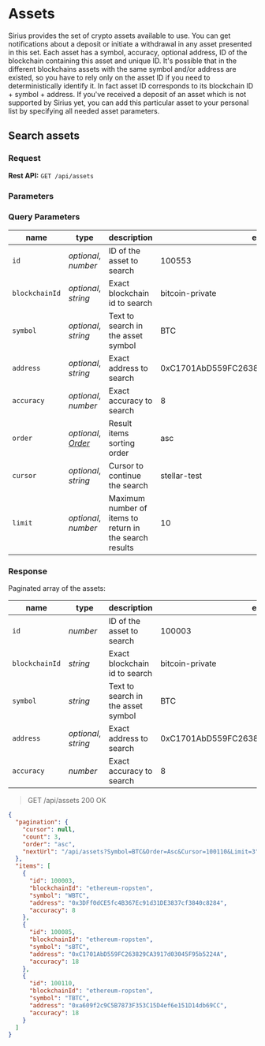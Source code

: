 # Assets

Sirius provides the set of crypto assets available to use. You can get notifications about a deposit or initiate a withdrawal in any asset presented in this set. Each asset has a symbol, accuracy, optional address, ID of the blockchain containing this asset and unique ID. It's possible that in the different blockchains assets with the same symbol and/or address are existed, so you have to rely only on the asset ID if you need to deterministically identify it. In fact asset ID corresponds to its blockchain ID + symbol + address. If you've received a deposit of an asset which is not supported by Sirius yet, you can add this particular asset to your personal list by specifying all needed asset parameters.

## Search assets

### Request

**Rest API:** `GET /api/assets`

### Parameters

### Query Parameters

| name           | type                                                                | description                                             | example                                    |
|----------------|---------------------------------------------------------------------|---------------------------------------------------------|--------------------------------------------|
| `id`           | *optional*, *number*                                                | ID of the asset to search                               | 100553                                     |
| `blockchainId` | *optional*, *string*                                                | Exact blockchain id to search                           | bitcoin-private                            |
| `symbol`       | *optional*, *string*                                                | Text to search in the asset symbol                      | BTC                                        |
| `address`      | *optional*, *string*                                                | Exact address to search                                 | 0xC1701AbD559FC263829CA3917d03045F95b5224A |
| `accuracy`     | *optional*, *number*                                                | Exact accuracy to search                                | 8                                          |
| `order`        | *optional*, *[Order](_brokerage-api-data-structures.md#order-enum)* | Result items sorting order                              | asc                                        |
| `cursor`       | *optional*, *string*                                                | Cursor to continue the search                           | stellar-test                               |
| `limit`        | *optional*, *number*                                                | Maximum number of items to return in the search results | 10                                         |

### Response

Paginated array of the assets:

| name           | type                 | description                        | example                                    |
|----------------|----------------------|------------------------------------|--------------------------------------------|
| `id`           | *number*             | ID of the asset to search          | 100003                                     |
| `blockchainId` | *string*             | Exact blockchain id to search      | bitcoin-private                            |
| `symbol`       | *string*             | Text to search in the asset symbol | BTC                                        |
| `address`      | *optional*, *string* | Exact address to search            | 0xC1701AbD559FC263829CA3917d03045F95b5224A |
| `accuracy`     | *number*             | Exact accuracy to search           | 8                                          |

> GET /api/assets 200 OK

```json
{
  "pagination": {
    "cursor": null,
    "count": 3,
    "order": "asc",
    "nextUrl": "/api/assets?Symbol=BTC&Order=Asc&Cursor=100110&Limit=3"
  },
  "items": [
    {
      "id": 100003,
      "blockchainId": "ethereum-ropsten",
      "symbol": "WBTC",
      "address": "0x3DFf0dCE5fc4B367Ec91d31DE3837cf3840c8284",
      "accuracy": 8
    },
    {
      "id": 100085,
      "blockchainId": "ethereum-ropsten",
      "symbol": "sBTC",
      "address": "0xC1701AbD559FC263829CA3917d03045F95b5224A",
      "accuracy": 18
    },
    {
      "id": 100110,
      "blockchainId": "ethereum-ropsten",
      "symbol": "TBTC",
      "address": "0xa609f2c9C5B7873F353C15D4ef6e151D14db69CC",
      "accuracy": 18
    }
  ]
}
```
